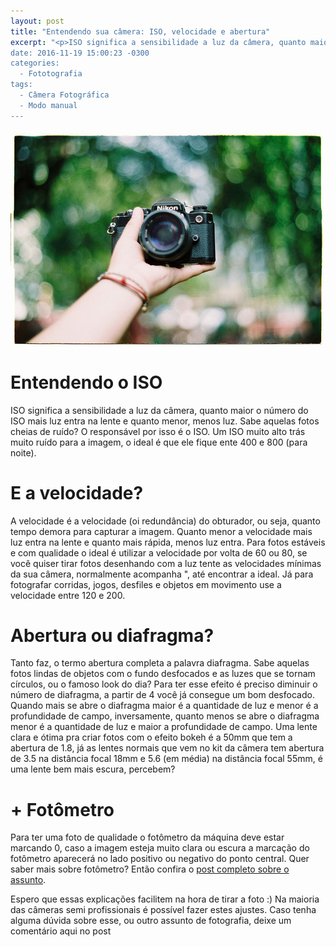 ```yaml
---
layout: post
title: "Entendendo sua câmera: ISO, velocidade e abertura"
excerpt: "<p>ISO significa a sensibilidade a luz da câmera, quanto maior o número do ISO mais luz entra na lente e quanto menor, menos luz. Sabe aquelas fotos cheias de ruído? O responsável por isso é o ISO. Um ISO muito alto trás muito ruído para a imagem, o ideal é que ele fique ente 400 e 800 (para noite).</p>
date: 2016-11-19 15:00:23 -0300
categories: 
  - Fototografia
tags:
  - Câmera Fotográfica
  - Modo manual
---
```


![Como usar fotômetro](/assets/images/posts/postcamera1.jpg)

# Entendendo o ISO
ISO significa a sensibilidade a luz da câmera, quanto maior o número do ISO mais luz entra na lente e quanto menor, menos luz. Sabe aquelas fotos cheias de ruído? O responsável por isso é o ISO. Um ISO muito alto trás muito ruído para a imagem, o ideal é que ele fique ente 400 e 800 (para noite).

# E a velocidade?
A velocidade é a velocidade (oi redundância) do obturador, ou seja, quanto tempo demora para capturar a imagem. Quanto menor a velocidade mais luz entra na lente e quanto mais rápida, menos luz entra. Para fotos estáveis e com qualidade o ideal é utilizar a velocidade por volta de 60 ou 80, se você quiser tirar fotos desenhando com a luz tente as velocidades mínimas da sua câmera, normalmente acompanha ", até encontrar a ideal. Já para fotografar corridas, jogos, desfiles e objetos em movimento use a velocidade entre 120 e 200. 

# Abertura ou diafragma?
Tanto faz, o termo abertura completa a palavra diafragma. Sabe aquelas fotos lindas de objetos com o fundo desfocados e as luzes que se tornam círculos, ou o famoso look do dia? Para ter esse efeito é preciso diminuir o número de diafragma, a partir de 4 você já consegue um bom desfocado. Quando mais se abre o diafragma maior é a quantidade de luz e menor é a profundidade de campo, inversamente, quanto menos se abre o diafragma menor é a quantidade de luz e maior a profundidade de campo. Uma lente clara e ótima pra criar fotos com o efeito bokeh  é a 50mm que tem a abertura de 1.8, já as lentes normais que vem no kit da câmera tem abertura de 3.5 na distância focal 18mm e 5.6 (em média) na distância focal 55mm, é uma lente bem mais escura, percebem?

# + Fotômetro
Para ter uma foto de qualidade o fotômetro da máquina deve estar marcando 0, caso a imagem esteja muito clara ou escura a marcação do fotômetro aparecerá no lado positivo ou negativo do ponto central. Quer saber mais sobre fotômetro? Então confira o [post completo sobre o assunto](http://dudseofusca.com/fotometro/). 

Espero que essas explicações facilitem na hora de tirar a foto :) Na maioria das câmeras semi profissionais é possível fazer estes ajustes. Caso tenha alguma dúvida sobre esse, ou outro assunto de fotografia, deixe um comentário aqui no post
